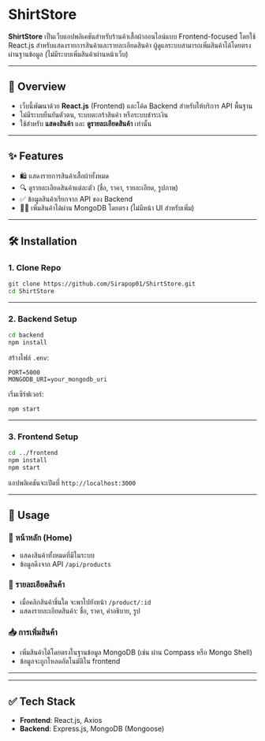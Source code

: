 # ShirtStore

**ShirtStore** เป็นเว็บแอปพลิเคชันสำหรับร้านค้าเสื้อผ้าออนไลน์แบบ Frontend-focused โดยใช้ React.js สำหรับแสดงรายการสินค้าและรายละเอียดสินค้า ผู้ดูแลระบบสามารถเพิ่มสินค้าได้โดยตรงผ่านฐานข้อมูล (ไม่มีระบบเพิ่มสินค้าผ่านหน้าเว็บ)

---

## 📌 Overview

- เว็บนี้พัฒนาด้วย **React.js** (Frontend) และโค้ด Backend สำหรับให้บริการ API พื้นฐาน
- ไม่มีระบบยืนยันตัวตน, ระบบตะกร้าสินค้า หรือระบบชำระเงิน
- ใช้สำหรับ **แสดงสินค้า** และ **ดูรายละเอียดสินค้า** เท่านั้น

---

## ✨ Features

- 🛍️ แสดงรายการสินค้าเสื้อผ้าทั้งหมด
- 🔍 ดูรายละเอียดสินค้าแต่ละตัว (ชื่อ, ราคา, รายละเอียด, รูปภาพ)
- ✅ ข้อมูลสินค้าเรียกจาก API ของ Backend
- 👨‍💻 เพิ่มสินค้าได้ผ่าน MongoDB โดยตรง (ไม่มีหน้า UI สำหรับเพิ่ม)

---

## 🛠 Installation

### 1. Clone Repo

```bash
git clone https://github.com/Sirapop01/ShirtStore.git
cd ShirtStore
```

---

### 2. Backend Setup

```bash
cd backend
npm install
```

สร้างไฟล์ `.env`:

```env
PORT=5000
MONGODB_URI=your_mongodb_uri
```

เริ่มเซิร์ฟเวอร์:

```bash
npm start
```

---

### 3. Frontend Setup

```bash
cd ../frontend
npm install
npm start
```

แอปพลิเคชันจะเปิดที่ `http://localhost:3000`

---

## 🧭 Usage

### 🛒 หน้าหลัก (Home)
- แสดงสินค้าทั้งหมดที่มีในระบบ
- ข้อมูลดึงจาก API `/api/products`

### 📄 รายละเอียดสินค้า
- เมื่อคลิกสินค้าชิ้นใด จะพาไปยังหน้า `/product/:id`
- แสดงรายละเอียดสินค้า: ชื่อ, ราคา, คำอธิบาย, รูป

### 📥 การเพิ่มสินค้า
- เพิ่มสินค้าได้โดยตรงในฐานข้อมูล MongoDB (เช่น ผ่าน Compass หรือ Mongo Shell)
- ข้อมูลจะถูกโหลดอัตโนมัติใน frontend

---



---

## ✅ Tech Stack

- **Frontend**: React.js, Axios
- **Backend**: Express.js, MongoDB (Mongoose)
